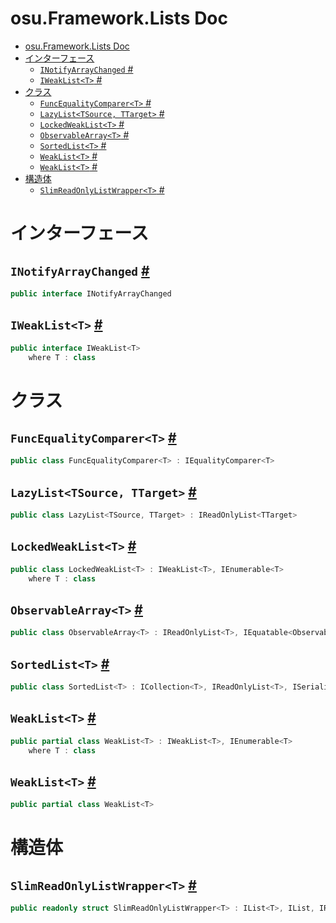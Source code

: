 # osu.Framework.Lists Doc
- [osu.Framework.Lists Doc](#osuframeworklists-doc)
- [インターフェース](#インターフェース)
  - [`INotifyArrayChanged` #](#inotifyarraychanged-)
  - [`IWeakList<T>` #](#iweaklistt-)
- [クラス](#クラス)
  - [`FuncEqualityComparer<T>` #](#funcequalitycomparert-)
  - [`LazyList<TSource, TTarget>` #](#lazylisttsource-ttarget-)
  - [`LockedWeakList<T>` #](#lockedweaklistt-)
  - [`ObservableArray<T>` #](#observablearrayt-)
  - [`SortedList<T>` #](#sortedlistt-)
  - [`WeakList<T>` #](#weaklistt-)
  - [`WeakList<T>` #](#weaklistt--1)
- [構造体](#構造体)
  - [`SlimReadOnlyListWrapper<T>` #](#slimreadonlylistwrappert-)

# インターフェース
## `INotifyArrayChanged` [#](https://github.com/ppy/osu-framework/blob/master/osu.Framework/Lists/INotifyArrayChanged.cs#L11)
```csharp
public interface INotifyArrayChanged
```

## `IWeakList<T>` [#](https://github.com/ppy/osu-framework/blob/master/osu.Framework/Lists/IWeakList.cs#L12)
```csharp
public interface IWeakList<T>
    where T : class
```

# クラス
## `FuncEqualityComparer<T>` [#](https://github.com/ppy/osu-framework/blob/master/osu.Framework/Lists/FuncEqualityComparer.cs#L11)
```csharp
public class FuncEqualityComparer<T> : IEqualityComparer<T>
```

## `LazyList<TSource, TTarget>` [#](https://github.com/ppy/osu-framework/blob/master/osu.Framework/Lists/LazyList.cs#L16)
```csharp
public class LazyList<TSource, TTarget> : IReadOnlyList<TTarget>
```

## `LockedWeakList<T>` [#](https://github.com/ppy/osu-framework/blob/master/osu.Framework/Lists/LockedWeakList.cs#L14)
```csharp
public class LockedWeakList<T> : IWeakList<T>, IEnumerable<T>
    where T : class
```

## `ObservableArray<T>` [#](https://github.com/ppy/osu-framework/blob/master/osu.Framework/Lists/ObservableArray.cs#L17)
```csharp
public class ObservableArray<T> : IReadOnlyList<T>, IEquatable<ObservableArray<T>>, INotifyArrayChanged
```

## `SortedList<T>` [#](https://github.com/ppy/osu-framework/blob/master/osu.Framework/Lists/SortedList.cs#L15)
```csharp
public class SortedList<T> : ICollection<T>, IReadOnlyList<T>, ISerializableSortedList
```

## `WeakList<T>` [#](https://github.com/ppy/osu-framework/blob/master/osu.Framework/Lists/WeakList.cs#L14)
```csharp
public partial class WeakList<T> : IWeakList<T>, IEnumerable<T>
    where T : class
```

## `WeakList<T>` [#](https://github.com/ppy/osu-framework/blob/master/osu.Framework/Lists/WeakList_ValidItemsEnumerator.cs#L9)
```csharp
public partial class WeakList<T>
```





# 構造体
## `SlimReadOnlyListWrapper<T>` [#](https://github.com/ppy/osu-framework/blob/master/osu.Framework/Lists/SlimReadOnlyListWrapper.cs#L16)
```csharp
public readonly struct SlimReadOnlyListWrapper<T> : IList<T>, IList, IReadOnlyList<T>
```